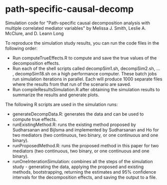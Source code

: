 # path-specific-causal-decomp
Simulation code for "Path-specific causal decomposition analysis with multiple correlated mediator variables" by Melissa J. Smith, Leslie A. McClure, and D. Leann Long

To reproduce the simulation study results, you can run the code files in the following order:

- Run computeTrueEffects.R to compute and save the true values of the decomposition effects.
- Run each of the shell scripts called decompSim1.sh, decompSim2.sh, ... , decompSim18.sh on a high performance computer. These batch jobs run simulation iterations in parallel. Each will produce 1000 separate files where the results from that run of the scenario are saved.
- Run compileResultsSimulation.R after obtaining the simulation results to summarize the results and generate plots.

The following R scripts are used in the simulation runs:

- generateDecompData.R: generates the data and can be used to compute true effects.
- runExistingMethod.R: runs the existing method proposed by Sudharsanan and Bijlsma and implemented by Sudharsanan and Ho for two mediators (two continuous, two binary, or one continuous and one binary).
- runProposedMethod.R: runs the proposed method in this paper for two mediators (two continuous, two binary, or one continuous and one binary).
- runOneInterationSimulation: combines all the steps of the simulation study - generating the data, applying the proposed and existing methods, bootstrapping, returning the estimates and 95% confidence intervals for the decomposition effects, and saving the output to a file.


